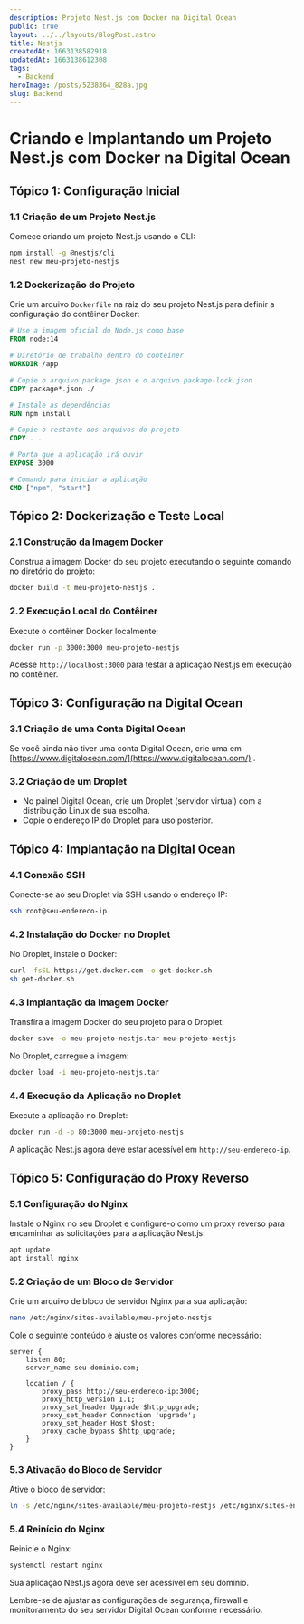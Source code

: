 ```yaml
---
description: Projeto Nest.js com Docker na Digital Ocean
public: true
layout: ../../layouts/BlogPost.astro
title: Nestjs
createdAt: 1663138582918
updatedAt: 1663138612308
tags:
  - Backend
heroImage: /posts/5238364_828a.jpg
slug: Backend
---
```



# Criando e Implantando um Projeto Nest.js com Docker na Digital Ocean
## Tópico 1: Configuração Inicial
### 1.1 Criação de um Projeto Nest.js

Comece criando um projeto Nest.js usando o CLI:

```bash
npm install -g @nestjs/cli
nest new meu-projeto-nestjs
```


### 1.2 Dockerização do Projeto

Crie um arquivo `Dockerfile` na raiz do seu projeto Nest.js para definir a configuração do contêiner Docker:

```Dockerfile
# Use a imagem oficial do Node.js como base
FROM node:14

# Diretório de trabalho dentro do contêiner
WORKDIR /app

# Copie o arquivo package.json e o arquivo package-lock.json
COPY package*.json ./

# Instale as dependências
RUN npm install

# Copie o restante dos arquivos do projeto
COPY . .

# Porta que a aplicação irá ouvir
EXPOSE 3000

# Comando para iniciar a aplicação
CMD ["npm", "start"]
```


## Tópico 2: Dockerização e Teste Local
### 2.1 Construção da Imagem Docker

Construa a imagem Docker do seu projeto executando o seguinte comando no diretório do projeto:

```bash
docker build -t meu-projeto-nestjs .
```


### 2.2 Execução Local do Contêiner

Execute o contêiner Docker localmente:

```bash
docker run -p 3000:3000 meu-projeto-nestjs
```



Acesse `http://localhost:3000` para testar a aplicação Nest.js em execução no contêiner.
## Tópico 3: Configuração na Digital Ocean
### 3.1 Criação de uma Conta Digital Ocean

Se você ainda não tiver uma conta Digital Ocean, crie uma em [https://www.digitalocean.com/](https://www.digitalocean.com/) .
### 3.2 Criação de um Droplet
- No painel Digital Ocean, crie um Droplet (servidor virtual) com a distribuição Linux de sua escolha.
- Copie o endereço IP do Droplet para uso posterior.
## Tópico 4: Implantação na Digital Ocean
### 4.1 Conexão SSH

Conecte-se ao seu Droplet via SSH usando o endereço IP:

```bash
ssh root@seu-endereco-ip
```


### 4.2 Instalação do Docker no Droplet

No Droplet, instale o Docker:

```bash
curl -fsSL https://get.docker.com -o get-docker.sh
sh get-docker.sh
```


### 4.3 Implantação da Imagem Docker

Transfira a imagem Docker do seu projeto para o Droplet:

```bash
docker save -o meu-projeto-nestjs.tar meu-projeto-nestjs
```



No Droplet, carregue a imagem:

```bash
docker load -i meu-projeto-nestjs.tar
```


### 4.4 Execução da Aplicação no Droplet

Execute a aplicação no Droplet:

```bash
docker run -d -p 80:3000 meu-projeto-nestjs
```



A aplicação Nest.js agora deve estar acessível em `http://seu-endereco-ip`.
## Tópico 5: Configuração do Proxy Reverso
### 5.1 Configuração do Nginx

Instale o Nginx no seu Droplet e configure-o como um proxy reverso para encaminhar as solicitações para a aplicação Nest.js:

```bash
apt update
apt install nginx
```


### 5.2 Criação de um Bloco de Servidor

Crie um arquivo de bloco de servidor Nginx para sua aplicação:

```bash
nano /etc/nginx/sites-available/meu-projeto-nestjs
```



Cole o seguinte conteúdo e ajuste os valores conforme necessário:

```nginx
server {
    listen 80;
    server_name seu-dominio.com;

    location / {
        proxy_pass http://seu-endereco-ip:3000;
        proxy_http_version 1.1;
        proxy_set_header Upgrade $http_upgrade;
        proxy_set_header Connection 'upgrade';
        proxy_set_header Host $host;
        proxy_cache_bypass $http_upgrade;
    }
}
```


### 5.3 Ativação do Bloco de Servidor

Ative o bloco de servidor:

```bash
ln -s /etc/nginx/sites-available/meu-projeto-nestjs /etc/nginx/sites-enabled
```


### 5.4 Reinício do Nginx

Reinicie o Nginx:

```bash
systemctl restart nginx
```



Sua aplicação Nest.js agora deve ser acessível em seu domínio.

Lembre-se de ajustar as configurações de segurança, firewall e monitoramento do seu servidor Digital Ocean conforme necessário.